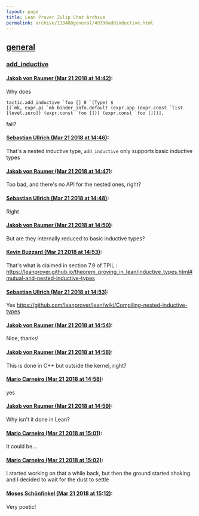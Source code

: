 ```yaml
---
layout: page
title: Lean Prover Zulip Chat Archive 
permalink: archive/113488general/49396addinductive.html
---
```


## [general](index.html)
### [add_inductive](49396addinductive.html)

#### [Jakob von Raumer (Mar 21 2018 at 14:42)](https://leanprover.zulipchat.com/#narrow/stream/113488-general/topic/add_inductive/near/124010223):
Why does
```
tactic.add_inductive `foo [] 0 `(Type) $
[(`mk, expr.pi `mk binder_info.default (expr.app (expr.const `list [level.zero]) (expr.const `foo [])) (expr.const `foo []))],
```
fail?

#### [Sebastian Ullrich (Mar 21 2018 at 14:46)](https://leanprover.zulipchat.com/#narrow/stream/113488-general/topic/add_inductive/near/124010398):
That's a nested inductive type, `add_inductive` only supports basic inductive types

#### [Jakob von Raumer (Mar 21 2018 at 14:47)](https://leanprover.zulipchat.com/#narrow/stream/113488-general/topic/add_inductive/near/124010420):
Too bad, and there's no API for the nested ones, right?

#### [Sebastian Ullrich (Mar 21 2018 at 14:48)](https://leanprover.zulipchat.com/#narrow/stream/113488-general/topic/add_inductive/near/124010467):
Right

#### [Jakob von Raumer (Mar 21 2018 at 14:50)](https://leanprover.zulipchat.com/#narrow/stream/113488-general/topic/add_inductive/near/124010567):
But are they internally reduced to basic inductive types?

#### [Kevin Buzzard (Mar 21 2018 at 14:53)](https://leanprover.zulipchat.com/#narrow/stream/113488-general/topic/add_inductive/near/124010636):
That's what is claimed in section 7.9 of TPIL : https://leanprover.github.io/theorem_proving_in_lean/inductive_types.html#mutual-and-nested-inductive-types

#### [Sebastian Ullrich (Mar 21 2018 at 14:53)](https://leanprover.zulipchat.com/#narrow/stream/113488-general/topic/add_inductive/near/124010637):
Yes https://github.com/leanprover/lean/wiki/Compiling-nested-inductive-types

#### [Jakob von Raumer (Mar 21 2018 at 14:54)](https://leanprover.zulipchat.com/#narrow/stream/113488-general/topic/add_inductive/near/124010694):
Nice, thanks!

#### [Jakob von Raumer (Mar 21 2018 at 14:58)](https://leanprover.zulipchat.com/#narrow/stream/113488-general/topic/add_inductive/near/124010830):
This is done in C++ but outside the kernel, right?

#### [Mario Carneiro (Mar 21 2018 at 14:58)](https://leanprover.zulipchat.com/#narrow/stream/113488-general/topic/add_inductive/near/124010832):
yes

#### [Jakob von Raumer (Mar 21 2018 at 14:59)](https://leanprover.zulipchat.com/#narrow/stream/113488-general/topic/add_inductive/near/124010842):
Why isn't it done in Lean?

#### [Mario Carneiro (Mar 21 2018 at 15:01)](https://leanprover.zulipchat.com/#narrow/stream/113488-general/topic/add_inductive/near/124010976):
It could be...

#### [Mario Carneiro (Mar 21 2018 at 15:02)](https://leanprover.zulipchat.com/#narrow/stream/113488-general/topic/add_inductive/near/124011034):
I started working on that a while back, but then the ground started shaking and I decided to wait for the dust to settle

#### [Moses Schönfinkel (Mar 21 2018 at 15:12)](https://leanprover.zulipchat.com/#narrow/stream/113488-general/topic/add_inductive/near/124011580):
Very poetic!

